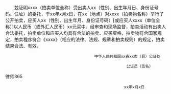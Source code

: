
 
 　　兹证明хххх（拍卖单位全称）受出卖人хх（性别、出生年月日、身份证号码、住址）的委托，于хх年х月х日，在хх（地点）对хххх（拍卖物名称）举行了公开拍卖，应买人хх（性别、出生年月、身份证号码）[或应买人хххх（单位全称）]以人民币（或外汇人民币）хх元买中。经审查和现场监督，拍卖活动有出卖人合法委托，拍卖单位和应买人均具有合法的拍卖、应买资格，拍卖物符合国家规定，拍卖程序符合《хххх》（相应的法律、法规、规章和拍卖规则）的规定，拍卖结果合法、有效。 
 
   
 
   
 
                                 　　　　　　中华人民共和国хх省хх市（县）公证处 
 
                                               　　　　　　公证员（签名） 
 




 
律师365






                                              　　　　　　хх年х月х日   


 

 
 
 
 
 
  


  
 

  


  


  
 
 
 
 

